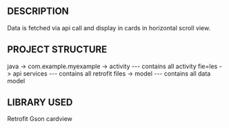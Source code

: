 
DESCRIPTION
-----------
Data is fetched via api call and display in cards in horizontal scroll view.


PROJECT STRUCTURE
-----------------

java -> com.example.myexample -> activity      --- contains all activity fie=les
                              -> api services  --- contains all retrofit files
                              -> model         --- contains all data model
                              
LIBRARY USED
------------

Retrofit
Gson
cardview            